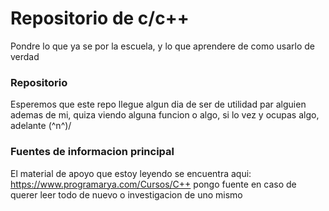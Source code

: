 # Repositorio de c/c++
Pondre lo que ya se por la escuela, y lo que aprendere de como usarlo de verdad

### Repositorio 
Esperemos que este repo llegue algun dia de ser de utilidad par alguien ademas de mi, quiza viendo alguna funcion o algo, si lo vez y ocupas algo, adelante (^n^)/

### Fuentes de informacion principal
El material de apoyo que estoy leyendo se encuentra aqui: https://www.programarya.com/Cursos/C++
pongo fuente en caso de querer leer todo de nuevo o investigacion de uno mismo 
